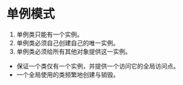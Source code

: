 # 单例模式
1. 单例类只能有一个实例。
2. 单例类必须自己创建自己的唯一实例。
3. 单例类必须给所有其他对象提供这一实例。

- 保证一个类仅有一个实例，并提供一个访问它的全局访问点。
- 一个全局使用的类频繁地创建与销毁。